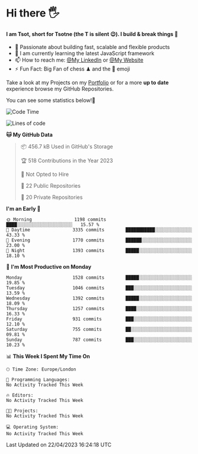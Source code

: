 # Hi there :raised_hand_with_fingers_splayed:
#### I am Tsot, short for Tsotne (the T is silent :wink:). I build & break things :space_invader:
- :telescope: Passionate about building fast, scalable and flexible products
- :seedling: I am currently learning the latest JavaScript framework 
- :mailbox: How to reach me: [@My LinkedIn](https://www.linkedin.com/in/tsotne-gvadzabia/) or [@My Website](https://tsotne.co.uk/contact)
- :zap: Fun Fact: Big Fan of chess ♟ and the 👾 emoji

Take a look at my Projects on my [Portfolio](https://tsotne.co.uk/) or for a more **up to date** experience browse my GitHub Repositories.

You can see some statistics below!:space_invader:
<!--START_SECTION:waka-->
![Code Time](http://img.shields.io/badge/Code%20Time-761%20hrs%202%20mins-blue)

![Lines of code](https://img.shields.io/badge/From%20Hello%20World%20I%27ve%20Written-4.6%20million%20lines%20of%20code-blue)

**🐱 My GitHub Data** 

> 📦 456.7 kB Used in GitHub's Storage 
 > 
> 🏆 518 Contributions in the Year 2023
 > 
> 🚫 Not Opted to Hire
 > 
> 📜 22 Public Repositories 
 > 
> 🔑 20 Private Repositories 
 > 
**I'm an Early 🐤** 

```text
🌞 Morning                1198 commits        ████░░░░░░░░░░░░░░░░░░░░░   15.57 % 
🌆 Daytime                3335 commits        ███████████░░░░░░░░░░░░░░   43.33 % 
🌃 Evening                1770 commits        ██████░░░░░░░░░░░░░░░░░░░   23.00 % 
🌙 Night                  1393 commits        █████░░░░░░░░░░░░░░░░░░░░   18.10 % 
```
📅 **I'm Most Productive on Monday** 

```text
Monday                   1528 commits        █████░░░░░░░░░░░░░░░░░░░░   19.85 % 
Tuesday                  1046 commits        ███░░░░░░░░░░░░░░░░░░░░░░   13.59 % 
Wednesday                1392 commits        █████░░░░░░░░░░░░░░░░░░░░   18.09 % 
Thursday                 1257 commits        ████░░░░░░░░░░░░░░░░░░░░░   16.33 % 
Friday                   931 commits         ███░░░░░░░░░░░░░░░░░░░░░░   12.10 % 
Saturday                 755 commits         ██░░░░░░░░░░░░░░░░░░░░░░░   09.81 % 
Sunday                   787 commits         ███░░░░░░░░░░░░░░░░░░░░░░   10.23 % 
```


📊 **This Week I Spent My Time On** 

```text
🕑︎ Time Zone: Europe/London

💬 Programming Languages: 
No Activity Tracked This Week

🔥 Editors: 
No Activity Tracked This Week

🐱‍💻 Projects: 
No Activity Tracked This Week

💻 Operating System: 
No Activity Tracked This Week
```


 Last Updated on 22/04/2023 16:24:18 UTC
<!--END_SECTION:waka-->
